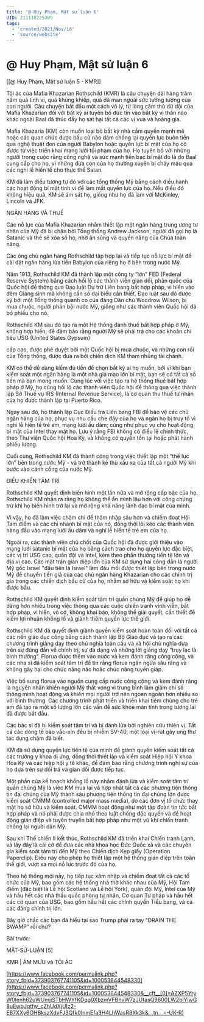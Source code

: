 ```yaml
---
title: '@ Huy Phạm, Mật sử luận 6'
UID: 211118225309
tags:
  - 'created/2021/Nov/18'
  - 'source/website'
---
```

# @ Huy Phạm, Mật sử luận 6

[[@ Huy Phạm, Mật sử luận 5 - KMR]]

Tội ác của Mafia Khazarian Rothschild (KMR) là câu chuyện dài hàng trăm năm quá tinh vi, quá khủng khiếp, quá dã man ngoài sức tưởng tượng của con người. Câu chuyện bắt đầu một cách vô lý, từ lòng căm thù dữ dội của Mafia Khazarian đối với bất kỳ ai tuyên bố đức tin vào bất kỳ vị thần nào khác ngoài Baal đã thúc đẩy họ sát hại tất cả các vị vua và hoàng gia.

Mafia Khazaria (KM) còn muốn loại bỏ bất kỳ nhà cầm quyền mạnh mẽ hoặc các quan chức được bầu cử nào dám chống lại quyền lực buôn tiền qua nghệ thuật đen của người Babylon hoặc quyền lực bí mật của họ có được từ việc triển khai mạng lưới tội phạm của họ. Họ tuyên bố với những người trong cuộc rằng công nghệ và sức mạnh tiền bạc bí mật đó là do Baal cung cấp cho họ, vì những đứa con của họ thường xuyên bị chảy máu qua các nghi lễ hiến tế cho thực thể Satan.

KM đã làm điều tương tự đó với các tổng thống Mỹ bằng cách điều hành các hoạt động bí mật tinh vi để làm mất quyền lực của họ. Nếu điều đó không hiệu quả, KM sẽ ám sát họ, giống như họ đã làm với McKinley, Lincoln và JFK.

NGÂN HÀNG VÀ THUẾ

Các nỗ lực của Mafia Khazarian nhằm thiết lập một ngân hàng trung ương tư nhân của Mỹ đã bị chặn bởi Tổng thống Andrew Jackson, người đã gọi họ là Satanic và thề sẽ xóa sổ họ, nhờ ân sủng và quyền năng của Chúa toàn năng.

Các ông chủ ngân hàng Rothschild tập hợp lại và tiếp tục nỗ lực bí mật để cài đặt ngân hàng lừa tiền Babylon của riêng họ ở bên trong nước Mỹ.

Năm 1913, Rothschild KM đã thành lập một công ty “lớn” FED (Federal Reserve System) bằng cách hối lộ các thành viên gian dối, phản quốc của Quốc hội để thông qua Đạo luật Dự trữ Liên bang bất hợp pháp, vi hiến vào đêm Giáng sinh mà không cần số đại biểu cần thiết. Đạo luật sau đó được ký bởi một Tổng thống quanh co của đảng Dân chủ Woodrow Wilson, bị mua chuộc, người phản bội nước Mỹ, giống như các thành viên Quốc hội đã bỏ phiếu cho nó.

Rothschild KM sau đó tạo ra một Hệ thống đánh thuế bất hợp pháp ở Mỹ, không hợp hiến, để đảm bảo rằng người Mỹ sẽ phải trả cho các khoản chi tiêu USG (United States Gypsum)

cấp cao, được phê duyệt bởi một Quốc hội bị mua chuộc, và những con rối của Tổng thống, được đưa ra bởi chiến dịch KM tham nhũng tài chánh.

KM có thể dễ dàng kiếm đủ tiền để chọn bất kỳ ai họ muốn, bởi vì khi bạn kiểm soát một ngân hàng là một nhà giả mạo lớn bí mật, bạn sẽ có tất cả số tiền mà bạn mong muốn. Cùng lúc với việc tạo ra hệ thống thuế bất hợp pháp ở Mỹ, họ cũng hối lộ các thành viên Quốc hội để thông qua việc thành lập Sở Thuế vụ IRS (Internal Revenue Service), là cơ quan thu thuế tư nhân của họ được thành lập tại Puerto Rico.

Ngay sau đó, họ thành lập Cục Điều tra Liên bang FBI để bảo vệ các chủ ngân hàng của họ, phục vụ nhu cầu che đậy của họ và ngăn họ bị truy tố vì nghi lễ hiến tế trẻ em, mạng lưới ấu dâm; cũng như phục vụ cho hoạt động bí mật của Intel thay mặt họ. Lưu ý rằng FBI không có điều lệ chính thức, theo Thư viện Quốc hội Hoa Kỳ, và không có quyền tồn tại hoặc phát hành phiếu lương.

Cuối cùng, Rothschild KM đã thành công trong việc thiết lập một “thế lực lớn” bên trong nước Mỹ - và trở thành kẻ thù xấu xa của tất cả người Mỹ khi bước vào cánh cổng của nước Mỹ.

ĐIỀU KHIỂN TÂM TRÍ

Rothschild KM quyết định biến hình một lần nữa và mở rộng cấp bậc của họ. Rothschild KM nhận ra rằng họ không thể ẩn mình lâu hơn với công chúng trừ khi họ biến hình trở lại và mở rộng khả năng lãnh đạo bí mật của mình.

Vì vậy, họ đã làm việc chăm chỉ để thâm nhập sâu hơn và chiếm đoạt Hội Tam điểm và các chi nhánh bí mật của nó, đồng thời lôi kéo các thành viên hàng đầu vào mạng lưới ấu dâm và nghi lễ hiến tế trẻ em của họ.

Ngoài ra, các thành viên chủ chốt của Quốc hội đã được giới thiệu vào mạng lưới satanic bí mật của họ bằng cách trao cho họ quyền lực đặc biệt, các vị trí USG cao, quân đội và Intel, kèm theo phần thưởng tiền tệ lớn và địa vị cao. Các mặt trận gián điệp lớn của KM sử dụng hai công dân là người Mỹ gốc Israel "đầu tiên là Israel" làm đầu mối được thiết lập bên trong nước Mỹ để chuyển tiền giả của các chủ ngân hàng Khazarian cho các chính trị gia trong các chiến dịch bầu cử của họ, nhằm sở hữu và kiểm soát họ khi được bầu.

Rothschild KM quyết định kiểm soát tâm trí quần chúng Mỹ để giúp họ dễ dàng hơn nhiều trong việc thông qua các cuộc chiến tranh vĩnh viễn, bất hợp pháp, vi hiến, vô cớ, không khai báo, không thể giải quyết, cần thiết để kiếm lợi nhuận khổng lồ và giành thêm quyền lực thế giới.

Rothschild KM đã quyết định giành quyền kiểm soát hoàn toàn đối với tất cả các nền giáo dục công bằng cách thành lập Bộ Giáo dục và tạo ra các chương trình giảng dạy theo chủ nghĩa toàn cầu và xã hội chủ nghĩa dựa trên sự đúng đắn về chính trị, sự đa dạng và những lời giảng dạy “trụy lạc là bình thường”. Florua được thêm vào nước và kem đánh răng công cộng, và các nha sĩ đã kiểm soát tâm trí để tin rằng florua ngăn ngừa sâu răng và không gây hại cho chức năng não hoặc chức năng tuyến giáp.

Việc bổ sung florua vào nguồn cung cấp nước công cộng và kem đánh răng là nguyên nhân khiến người Mỹ thất vọng vì trung bình làm giảm chỉ số thông minh hoạt động và khiến mọi người trở nên ngoan ngoãn hơn nhiều so với bình thường. Các chương trình phát triển và triển khai tiêm chủng cho trẻ em đã tạo ra một số lượng lớn các vấn đề sức khỏe mãn tính trong tương lai đã được bắt đầu.

Các bác sĩ đã bị kiểm soát tâm trí và bị đánh lừa bởi nghiên cứu thiên vị. Tất cả các dòng tế bào vắc-xin đều bị nhiễm SV-40, một loại vi-rút gây ung thư tác dụng chậm đã biết.

KM đã sử dụng quyền lực tiền tệ của mình để giành quyền kiểm soát tất cả các trường y khoa dị ứng, đồng thời thiết lập và kiểm soát Hiệp hội Y khoa Hoa Kỳ và các hiệp hội y tế khác, để đảm bảo rằng chương trình nghị sự của họ dựa trên sự dối trá và gian dối được tiếp tục.

Một phần của kế hoạch khổng lồ này nhằm đánh lừa và kiểm soát tâm trí quần chúng Mỹ là việc KM mua lại và hợp nhất tất cả các phương tiện thông tin đại chúng của Mỹ thành sáu phương tiện thông tin đại chúng lớn được kiểm soát CMMM (controlled major mass media), do các đơn vị tổ chức thay mặt họ sở hữu và kiểm soát. CMMM hoạt động như một tập đoàn tin tức bất hợp pháp và nó phải được chia nhỏ theo luật chống độc quyền và để hoạt động gián điệp và tuyên truyền bất hợp pháp như một vũ khí chiến tranh chống lại người dân Mỹ.

Sau khi Thế chiến II kết thúc, Rothschild KM đã triển khai Chiến tranh Lạnh, và lấy đây là cái cớ để đưa các nhà khoa học Đức Quốc xã và các chuyên gia kiểm soát tâm trí đến Mỹ theo Chiến dịch Kẹp giấy (Operation Paperclip). Điều này cho phép họ thiết lập một hệ thống gián điệp trên toàn thế giới, vượt xa mọi nỗ lực trước đó của họ.

Theo hệ thống mới này, họ tiếp tục xâm nhập và chiếm đoạt tất cả các tổ chức của Mỹ, bao gồm các hệ thống nhà thờ khác nhau của Mỹ, Hội Tam điểm (đặc biệt là Lễ hội Scotland và Lễ hội York), quân đội Mỹ, Intel của Mỹ và hầu hết các nhà thầu quốc phòng tư nhân, Cơ quan Tư pháp và hầu hết các cơ quan của USG, bao gồm hầu hết các chính quyền Tiểu bang, và cả các đảng chính trị lớn.

Bây giờ chắc các bạn đã hiểu tại sao Trump phải ra tay “DRAIN THE SWAMP” rồi chứ?

Bài trước:

MẬT-SỬ-LUẬN [5]

KMR | ÂM MƯU và TỘI ÁC

[https://www.facebook.com/permalink.php?story_fbid=373903767741105&id=100053644548330](https://www.facebook.com/permalink.php?story_fbid=373903767741105&id=100053644548330&__cft__[0]=AZXP5YryW0lenh62uWUmjjSTbHWYfKDqg0XbzmVFBhvW7zJUtasQ9600LW2blYjwG8uEwbJqtfw_cZhUdXjUIz2-E87XXy6OHBkszXdvFJ3Qfk0InmEfa3H4LhWasR8Xk3k&__tn__=-UK-R)
